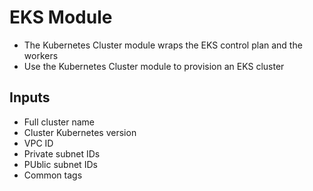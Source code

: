 # EKS Module
- The Kubernetes Cluster module wraps the EKS control plan and the workers
- Use the Kubernetes Cluster module to provision an EKS cluster

## Inputs
- Full cluster name
- Cluster Kubernetes version
- VPC ID
- Private subnet IDs
- PUblic subnet IDs
- Common tags
